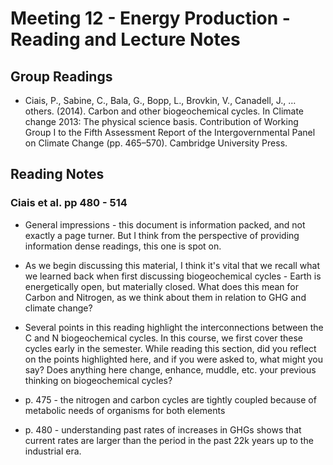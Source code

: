 # Meeting 12 - Energy Production - Reading and Lecture Notes

## Group Readings

* Ciais, P., Sabine, C., Bala, G., Bopp, L., Brovkin, V., Canadell, J., … others. (2014). Carbon and other biogeochemical cycles. In Climate change 2013: The physical science basis. Contribution of Working Group I to the Fifth Assessment Report of the Intergovernmental Panel on Climate Change (pp. 465–570). Cambridge University Press.


## Reading Notes

### Ciais et al. pp 480 - 514

* General impressions - this document is information packed, and not exactly a page turner. But I think from the perspective of providing information dense readings, this one is spot on.

* As we begin discussing this material, I think it's vital that we recall what we learned back when first discussing biogeochemical cycles - Earth is energetically open, but materially closed. What does this mean for Carbon and Nitrogen, as we think about them in relation to GHG and climate change?

* Several points in this reading highlight the interconnections between the C and N biogeochemical cycles. In this course, we first cover these cycles early in the semester. While reading this section, did you reflect on the points highlighted here, and if you were asked to, what might you say? Does anything here change, enhance, muddle, etc. your previous thinking on biogeochemical cycles?

* p. 475 - the nitrogen and carbon cycles are tightly coupled because of metabolic needs of organisms for both elements

* p. 480 - understanding past rates of increases in GHGs shows that current rates are larger than the period in the past 22k years up to the industrial era.


<!---
I was not especially happy with how this session went in 2020. This might be in part because there were so many discussion leaders. I also took a lot of the time (or at least more than usual) going over key concepts I though are important.

Ultimately, I'm still trying to figure out a way to make this class interactive. I just haven't come up with a way that I'm fully happy with. Perhaps ironically, I think when I taught the course at the law school was when it was most interactive. Maybe I need to return to that approach. 
--->
